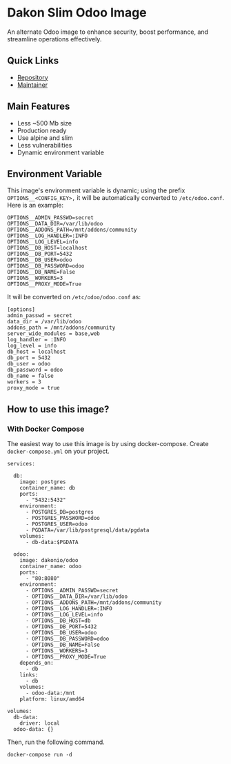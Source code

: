 # Dakon Slim Odoo Image

An alternate Odoo image to enhance security, boost performance, and streamline operations effectively.

## Quick Links

- [Repository](https://github.com/dakonio/odoo-alpine)
- [Maintainer](https://dakon.io)

## Main Features

- Less ~500 Mb size
- Production ready
- Use alpine and slim
- Less vulnerabilities
- Dynamic environment variable

## Environment Variable

This image's environment variable is dynamic; using the prefix `OPTIONS__<CONFIG_KEY>,` it will be automatically converted to `/etc/odoo.conf`. Here is an example:

```
OPTIONS__ADMIN_PASSWD=secret
OPTIONS__DATA_DIR=/var/lib/odoo
OPTIONS__ADDONS_PATH=/mnt/addons/community
OPTIONS__LOG_HANDLER=:INFO
OPTIONS__LOG_LEVEL=info
OPTIONS__DB_HOST=localhost
OPTIONS__DB_PORT=5432
OPTIONS__DB_USER=odoo
OPTIONS__DB_PASSWORD=odoo
OPTIONS__DB_NAME=False
OPTIONS__WORKERS=3
OPTIONS__PROXY_MODE=True
```

It will be converted on `/etc/odoo/odoo.conf` as:

```
[options]
admin_passwd = secret
data_dir = /var/lib/odoo
addons_path = /mnt/addons/community
server_wide_modules = base,web
log_handler = :INFO
log_level = info
db_host = localhost
db_port = 5432
db_user = odoo
db_password = odoo
db_name = false
workers = 3
proxy_mode = true
```


## How to use this image?


### With Docker Compose

The easiest way to use this image is by using docker-compose. Create `docker-compose.yml` on your project.


```
services:

  db:
    image: postgres
    container_name: db
    ports:
      - "5432:5432"
    environment:
      - POSTGRES_DB=postgres
      - POSTGRES_PASSWORD=odoo
      - POSTGRES_USER=odoo
      - PGDATA=/var/lib/postgresql/data/pgdata
    volumes:
      - db-data:$PGDATA

  odoo:
    image: dakonio/odoo
    container_name: odoo
    ports:
      - "80:8080"
    environment:
      - OPTIONS__ADMIN_PASSWD=secret
      - OPTIONS__DATA_DIR=/var/lib/odoo
      - OPTIONS__ADDONS_PATH=/mnt/addons/community
      - OPTIONS__LOG_HANDLER=:INFO
      - OPTIONS__LOG_LEVEL=info
      - OPTIONS__DB_HOST=db
      - OPTIONS__DB_PORT=5432
      - OPTIONS__DB_USER=odoo
      - OPTIONS__DB_PASSWORD=odoo
      - OPTIONS__DB_NAME=False
      - OPTIONS__WORKERS=3
      - OPTIONS__PROXY_MODE=True
    depends_on:
      - db
    links:
      - db
    volumes:
      - odoo-data:/mnt
    platform: linux/amd64

volumes:
  db-data:
    driver: local
  odoo-data: {}
```

Then, run the following command.

`docker-compose run -d`
